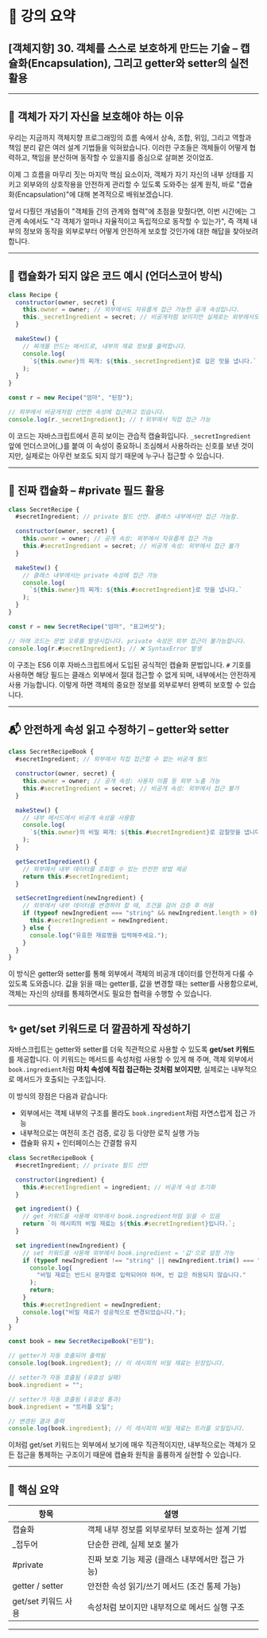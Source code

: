 # 📘 강의 요약

## \[객체지향] 30. 객체를 스스로 보호하게 만드는 기술 – 캡슐화(Encapsulation), 그리고 getter와 setter의 실전 활용

---

## 🧠 객체가 자기 자신을 보호해야 하는 이유

우리는 지금까지 객체지향 프로그래밍의 흐름 속에서 상속, 조합, 위임, 그리고 역할과 책임 분리 같은 여러 설계 기법들을 익혀왔습니다. 이러한 구조들은 객체들이 어떻게 협력하고, 책임을 분산하며 동작할 수 있을지를 중심으로 살펴본 것이었죠.

이제 그 흐름을 마무리 짓는 마지막 핵심 요소이자, 객체가 자기 자신의 내부 상태를 지키고 외부와의 상호작용을 안전하게 관리할 수 있도록 도와주는 설계 원칙, 바로 "캡슐화(Encapsulation)"에 대해 본격적으로 배워보겠습니다.

앞서 다뤘던 개념들이 "객체들 간의 관계와 협력"에 초점을 맞췄다면, 이번 시간에는 그 관계 속에서도 "각 객체가 얼마나 자율적이고 독립적으로 동작할 수 있는가", 즉 객체 내부의 정보와 동작을 외부로부터 어떻게 안전하게 보호할 것인가에 대한 해답을 찾아보려 합니다.

---

## 🧪 캡슐화가 되지 않은 코드 예시 (언더스코어 방식)

```js
class Recipe {
  constructor(owner, secret) {
    this.owner = owner; // 외부에서도 자유롭게 접근 가능한 공개 속성입니다.
    this._secretIngredient = secret; // 비공개처럼 보이지만 실제로는 외부에서도 접근 가능한 속성입니다.
  }

  makeStew() {
    // 찌개를 만드는 메서드로, 내부의 재료 정보를 출력합니다.
    console.log(
      `${this.owner}의 찌개: ${this._secretIngredient}로 깊은 맛을 냅니다.`
    );
  }
}

const r = new Recipe("엄마", "된장");

// 외부에서 비공개처럼 선언한 속성에 접근하고 있습니다.
console.log(r._secretIngredient); // ❗ 외부에서 직접 접근 가능
```

이 코드는 자바스크립트에서 흔히 보이는 관습적 캡슐화입니다. `_secretIngredient` 앞에 언더스코어(\_)를 붙여 이 속성이 중요하니 조심해서 사용하라는 신호를 보낸 것이지만, 실제로는 아무런 보호도 되지 않기 때문에 누구나 접근할 수 있습니다.

---

## 🔐 진짜 캡슐화 – #private 필드 활용

```js
class SecretRecipe {
  #secretIngredient; // private 필드 선언. 클래스 내부에서만 접근 가능함.

  constructor(owner, secret) {
    this.owner = owner; // 공개 속성: 외부에서 자유롭게 접근 가능
    this.#secretIngredient = secret; // 비공개 속성: 외부에서 접근 불가
  }

  makeStew() {
    // 클래스 내부에서는 private 속성에 접근 가능
    console.log(
      `${this.owner}의 찌개: ${this.#secretIngredient}로 맛을 냅니다.`
    );
  }
}

const r = new SecretRecipe("엄마", "표고버섯");

// 아래 코드는 문법 오류를 발생시킵니다. private 속성은 외부 접근이 불가능합니다.
console.log(r.#secretIngredient); // ❌ SyntaxError 발생
```

이 구조는 ES6 이후 자바스크립트에서 도입된 공식적인 캡슐화 문법입니다. `#` 기호를 사용하면 해당 필드는 클래스 외부에서 절대 접근할 수 없게 되며, 내부에서는 안전하게 사용 가능합니다. 이렇게 하면 객체의 중요한 정보를 외부로부터 완벽히 보호할 수 있습니다.

---

## 📬 안전하게 속성 읽고 수정하기 – getter와 setter

```js
class SecretRecipeBook {
  #secretIngredient; // 외부에서 직접 접근할 수 없는 비공개 필드

  constructor(owner, secret) {
    this.owner = owner; // 공개 속성: 사용자 이름 등 외부 노출 가능
    this.#secretIngredient = secret; // 비공개 속성: 외부에서 접근 불가
  }

  makeStew() {
    // 내부 메서드에서 비공개 속성을 사용함
    console.log(
      `${this.owner}의 비밀 찌개: ${this.#secretIngredient}로 감칠맛을 냅니다.`
    );
  }

  getSecretIngredient() {
    // 외부에서 내부 데이터를 조회할 수 있는 안전한 방법 제공
    return this.#secretIngredient;
  }

  setSecretIngredient(newIngredient) {
    // 외부에서 내부 데이터를 변경하려 할 때, 조건을 걸어 검증 후 허용
    if (typeof newIngredient === "string" && newIngredient.length > 0) {
      this.#secretIngredient = newIngredient;
    } else {
      console.log("유효한 재료명을 입력해주세요.");
    }
  }
}
```

이 방식은 getter와 setter를 통해 외부에서 객체의 비공개 데이터를 안전하게 다룰 수 있도록 도와줍니다. 값을 읽을 때는 getter를, 값을 변경할 때는 setter를 사용함으로써, 객체는 자신의 상태를 통제하면서도 필요한 협력을 수행할 수 있습니다.

---

## ✨ get/set 키워드로 더 깔끔하게 작성하기

자바스크립트는 getter와 setter를 더욱 직관적으로 사용할 수 있도록 **get/set 키워드**를 제공합니다. 이 키워드는 메서드를 속성처럼 사용할 수 있게 해 주며, 객체 외부에서 `book.ingredient`처럼 **마치 속성에 직접 접근하는 것처럼 보이지만**, 실제로는 내부적으로 메서드가 호출되는 구조입니다.

이 방식의 장점은 다음과 같습니다:

- 외부에서는 객체 내부의 구조를 몰라도 `book.ingredient`처럼 자연스럽게 접근 가능
- 내부적으로는 여전히 조건 검증, 로깅 등 다양한 로직 실행 가능
- 캡슐화 유지 + 인터페이스는 간결함 유지

```js
class SecretRecipeBook {
  #secretIngredient; // private 필드 선언

  constructor(ingredient) {
    this.#secretIngredient = ingredient; // 비공개 속성 초기화
  }

  get ingredient() {
    // get 키워드를 사용해 외부에서 book.ingredient처럼 읽을 수 있음
    return `이 레시피의 비밀 재료는 ${this.#secretIngredient}입니다.`;
  }

  set ingredient(newIngredient) {
    // set 키워드를 사용해 외부에서 book.ingredient = '값'으로 설정 가능
    if (typeof newIngredient !== "string" || newIngredient.trim() === "") {
      console.log(
        "비밀 재료는 반드시 문자열로 입력되어야 하며, 빈 값은 허용되지 않습니다."
      );
      return;
    }
    this.#secretIngredient = newIngredient;
    console.log("비밀 재료가 성공적으로 변경되었습니다.");
  }
}

const book = new SecretRecipeBook("된장");

// getter가 자동 호출되어 출력됨
console.log(book.ingredient); // 이 레시피의 비밀 재료는 된장입니다.

// setter가 자동 호출됨 (유효성 실패)
book.ingredient = "";

// setter가 자동 호출됨 (유효성 통과)
book.ingredient = "트러플 오일";

// 변경된 결과 출력
console.log(book.ingredient); // 이 레시피의 비밀 재료는 트러플 오일입니다.
```

이처럼 get/set 키워드는 외부에서 보기에 매우 직관적이지만, 내부적으로는 객체가 모든 접근을 통제하는 구조이기 때문에 캡슐화 원칙을 훌륭하게 실현할 수 있습니다.

---

## 📌 핵심 요약

| 항목                | 설명                                              |
| ------------------- | ------------------------------------------------- |
| 캡슐화              | 객체 내부 정보를 외부로부터 보호하는 설계 기법    |
| \_접두어            | 단순한 관례, 실제 보호 불가                       |
| #private            | 진짜 보호 기능 제공 (클래스 내부에서만 접근 가능) |
| getter / setter     | 안전한 속성 읽기/쓰기 메서드 (조건 통제 가능)     |
| get/set 키워드 사용 | 속성처럼 보이지만 내부적으로 메서드 실행 구조     |

---
